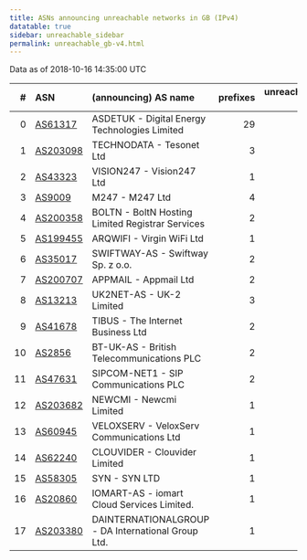 ```yaml
---
title: ASNs announcing unreachable networks in GB (IPv4)
datatable: true
sidebar: unreachable_sidebar
permalink: unreachable_gb-v4.html
---
```


Data as of 2018-10-16 14:35:00 UTC


<div class="datatable-begin"></div>

|   # | ASN                                      | (announcing) AS name                               |   prefixes |   unreachable /24s |
|----:|:-----------------------------------------|:---------------------------------------------------|-----------:|-------------------:|
|   0 | [AS61317](unreachable_AS61317-v4.html)   | ASDETUK - Digital Energy Technologies Limited      |         29 |                158 |
|   1 | [AS203098](unreachable_AS203098-v4.html) | TECHNODATA - Tesonet Ltd                           |          3 |                 12 |
|   2 | [AS43323](unreachable_AS43323-v4.html)   | VISION247 - Vision247 Ltd                          |          1 |                  8 |
|   3 | [AS9009](unreachable_AS9009-v4.html)     | M247 - M247 Ltd                                    |          4 |                  4 |
|   4 | [AS200358](unreachable_AS200358-v4.html) | BOLTN - BoltN Hosting Limited Registrar Services   |          2 |                  4 |
|   5 | [AS199455](unreachable_AS199455-v4.html) | ARQWIFI - Virgin WiFi Ltd                          |          1 |                  4 |
|   6 | [AS35017](unreachable_AS35017-v4.html)   | SWIFTWAY-AS - Swiftway Sp. z o.o.                  |          2 |                  3 |
|   7 | [AS200707](unreachable_AS200707-v4.html) | APPMAIL - Appmail Ltd                              |          2 |                  3 |
|   8 | [AS13213](unreachable_AS13213-v4.html)   | UK2NET-AS - UK-2 Limited                           |          3 |                  3 |
|   9 | [AS41678](unreachable_AS41678-v4.html)   | TIBUS - The Internet Business Ltd                  |          2 |                  2 |
|  10 | [AS2856](unreachable_AS2856-v4.html)     | BT-UK-AS - British Telecommunications PLC          |          2 |                  2 |
|  11 | [AS47631](unreachable_AS47631-v4.html)   | SIPCOM-NET1 - SIP Communications PLC               |          2 |                  2 |
|  12 | [AS203682](unreachable_AS203682-v4.html) | NEWCMI - Newcmi Limited                            |          1 |                  1 |
|  13 | [AS60945](unreachable_AS60945-v4.html)   | VELOXSERV - VeloxServ Communications Ltd           |          1 |                  1 |
|  14 | [AS62240](unreachable_AS62240-v4.html)   | CLOUVIDER - Clouvider Limited                      |          1 |                  1 |
|  15 | [AS58305](unreachable_AS58305-v4.html)   | SYN - SYN LTD                                      |          1 |                  1 |
|  16 | [AS20860](unreachable_AS20860-v4.html)   | IOMART-AS - iomart Cloud Services Limited.         |          1 |                  1 |
|  17 | [AS203380](unreachable_AS203380-v4.html) | DAINTERNATIONALGROUP - DA International Group Ltd. |          1 |                  1 |

<div class="datatable-end"></div>